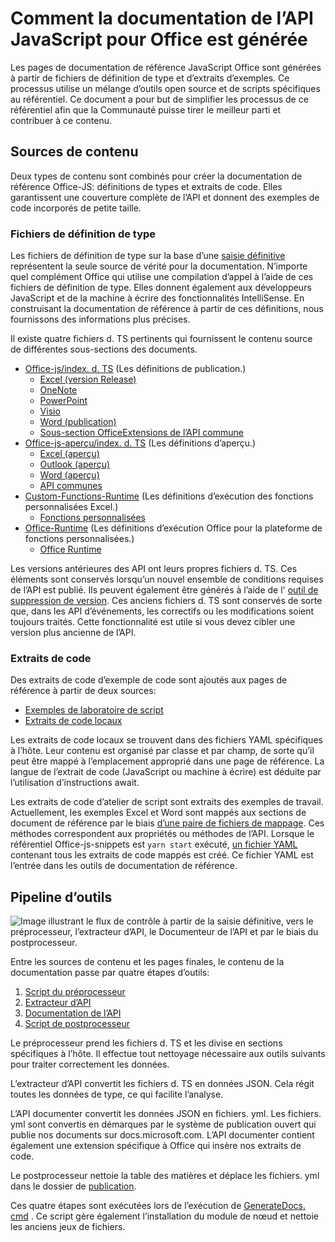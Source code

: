 # <a name="how-the-office-javascript-api-documentation-is-generated"></a>Comment la documentation de l’API JavaScript pour Office est générée

Les pages de documentation de référence JavaScript Office sont générées à partir de fichiers de définition de type et d’extraits d’exemples. Ce processus utilise un mélange d’outils open source et de scripts spécifiques au référentiel. Ce document a pour but de simplifier les processus de ce référentiel afin que la Communauté puisse tirer le meilleur parti et contribuer à ce contenu.

## <a name="content-sources"></a>Sources de contenu

Deux types de contenu sont combinés pour créer la documentation de référence Office-JS: définitions de types et extraits de code. Elles garantissent une couverture complète de l’API et donnent des exemples de code incorporés de petite taille.

### <a name="type-definition-files"></a>Fichiers de définition de type

Les fichiers de définition de type sur la base d’une [saisie définitive](https://github.com/DefinitelyTyped/DefinitelyTyped) représentent la seule source de vérité pour la documentation. N’importe quel complément Office qui utilise une compilation d’appel à l’aide de ces fichiers de définition de type. Elles donnent également aux développeurs JavaScript et de la machine à écrire des fonctionnalités IntelliSense. En construisant la documentation de référence à partir de ces définitions, nous fournissons des informations plus précises.

Il existe quatre fichiers d. TS pertinents qui fournissent le contenu source de différentes sous-sections des documents.

- [Office-js/index. d. TS](https://raw.githubusercontent.com/DefinitelyTyped/DefinitelyTyped/master/types/office-js/index.d.ts) (Les définitions de publication.)
  - [Excel (version Release)](https://docs.microsoft.com/javascript/api/excel_release)
  - [OneNote](https://docs.microsoft.com/javascript/api/onenote)
  - [PowerPoint](https://docs.microsoft.com/javascript/api/powerpoint)
  - [Visio](https://docs.microsoft.com/javascript/api/visio)
  - [Word (publication)](https://docs.microsoft.com/javascript/api/word_release)
  - [Sous-section OfficeExtensions de l’API commune](https://docs.microsoft.com/javascript/api/office)
- [Office-js-aperçu/index. d. TS](https://raw.githubusercontent.com/DefinitelyTyped/DefinitelyTyped/master/types/office-js-preview/index.d.ts) (Les définitions d’aperçu.)
  - [Excel (aperçu)](https://docs.microsoft.com/javascript/api/excel)
  - [Outlook (aperçu)](https://docs.microsoft.com/javascript/api/outlook)
  - [Word (aperçu)](https://docs.microsoft.com/javascript/api/word)
  - [API communes](https://docs.microsoft.com/javascript/api/office)
- [Custom-Functions-Runtime](https://github.com/DefinitelyTyped/DefinitelyTyped/blob/master/types/custom-functions-runtime/index.d.ts) (Les définitions d’exécution des fonctions personnalisées Excel.)
  - [Fonctions personnalisées](https://docs.microsoft.com/javascript/api/custom-functions-runtime)
- [Office-Runtime](https://github.com/DefinitelyTyped/DefinitelyTyped/blob/master/types/office-runtime/index.d.ts) (Les définitions d’exécution Office pour la plateforme de fonctions personnalisées.)
  - [Office Runtime](https://docs.microsoft.com/javascript/api/office-runtime)

Les versions antérieures des API ont leurs propres fichiers d. TS. Ces éléments sont conservés lorsqu’un nouvel ensemble de conditions requises de l’API est publié. Ils peuvent également être générés à l’aide de l' [outil de suppression de version](https://github.com/OfficeDev/office-js-docs-reference/blob/master/generate-docs/tools/VersionRemover.ts). Ces anciens fichiers d. TS sont conservés de sorte que, dans les API d’événements, les correctifs ou les modifications soient toujours traités. Cette fonctionnalité est utile si vous devez cibler une version plus ancienne de l’API.

### <a name="code-snippets"></a>Extraits de code

Des extraits de code d’exemple de code sont ajoutés aux pages de référence à partir de deux sources:

- [Exemples de laboratoire de script](https://github.com/OfficeDev/office-js-snippets)
- [Extraits de code locaux](https://github.com/OfficeDev/office-js-docs-reference/tree/master/docs/code-snippets)

Les extraits de code locaux se trouvent dans des fichiers YAML spécifiques à l’hôte. Leur contenu est organisé par classe et par champ, de sorte qu’il peut être mappé à l’emplacement approprié dans une page de référence. La langue de l’extrait de code (JavaScript ou machine à écrire) est déduite par l’utilisation d’instructions await.

Les extraits de code d’atelier de script sont extraits des exemples de travail. Actuellement, les exemples Excel et Word sont mappés aux sections de document de référence par le biais [d’une paire de fichiers de mappage](https://github.com/OfficeDev/office-js-snippets/tree/master/snippet-extractor-metadata). Ces méthodes correspondent aux propriétés ou méthodes de l’API. Lorsque le référentiel Office-js-snippets est `yarn start` exécuté, [un fichier YAML](https://github.com/OfficeDev/office-js-snippets/blob/master/snippet-extractor-output/snippets.yaml) contenant tous les extraits de code mappés est créé. Ce fichier YAML est l’entrée dans les outils de documentation de référence.

## <a name="tooling-pipeline"></a>Pipeline d’outils

![Image illustrant le flux de contrôle à partir de la saisie définitive, vers le préprocesseur, l’extracteur d’API, le Documenteur de l’API et par le biais du postprocesseur.](ToolingPipeline.png)

Entre les sources de contenu et les pages finales, le contenu de la documentation passe par quatre étapes d’outils:

1. [Script du préprocesseur](https://github.com/OfficeDev/office-js-docs-reference/blob/master/generate-docs/scripts/preprocessor.ts)
1. [Extracteur d’API](https://api-extractor.com/)
1. [Documentation de l’API](https://github.com/microsoft/web-build-tools/blob/master/apps/api-documenter/README.md)
1. [Script de postprocesseur](https://github.com/OfficeDev/office-js-docs-reference/blob/master/generate-docs/scripts/postprocessor.ts)

Le préprocesseur prend les fichiers d. TS et les divise en sections spécifiques à l’hôte. Il effectue tout nettoyage nécessaire aux outils suivants pour traiter correctement les données.

L’extracteur d’API convertit les fichiers d. TS en données JSON. Cela régit toutes les données de type, ce qui facilite l’analyse.

L’API documenter convertit les données JSON en fichiers. yml. Les fichiers. yml sont convertis en démarques par le système de publication ouvert qui publie nos documents sur docs.microsoft.com. L’API documenter contient également une extension spécifique à Office qui insère nos extraits de code.

Le postprocesseur nettoie la table des matières et déplace les fichiers. yml dans le dossier de [publication](https://github.com/OfficeDev/office-js-docs-reference/tree/master/docs/docs-ref-autogen).

Ces quatre étapes sont exécutées lors de l’exécution de [GenerateDocs. cmd](https://github.com/OfficeDev/office-js-docs-reference/blob/master/generate-docs/GenerateDocs.cmd) . Ce script gère également l’installation du module de nœud et nettoie les anciens jeux de fichiers.
